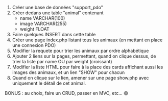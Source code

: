1. Créer une base de données "support_pdo"
2. Créer dedans une table "animal" contenant
    - name VARCHAR(100)
    - image VARCHAR(255)
    - weight FLOAT
3. Faire quelques INSERT dans cette table
4. Créer une page index.php listant tous les animaux (en mettant en place une connexion PDO)
5. Modifier la requete pour trier les animaux par ordre alphabétique
6. Ajouter 2 liens sur la pages, permettant, quand on clique dessus, de trier la liste par name OU par weight (croissant)
7. Modifier la liste HTML pour faire à la place des cards affichant aussi les images des animaux, et un lien "SHOW" pour chacun
8. Quand on clique sur le lien, amener sur une page show.php avec uniquement le détail de cet animal.

BONUS : au choix, faire un CRUD, passer en MVC, etc... 😄  